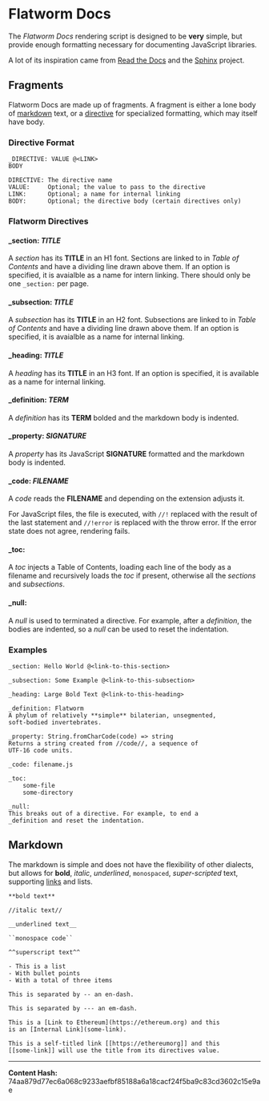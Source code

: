 
Flatworm Docs
=============


The *Flatworm Docs* rendering script is designed to be **very**
simple, but provide enough formatting necessary for documenting
JavaScript libraries.

A lot of its inspiration came from [Read the Docs](https://github.com/readthedocs/sphinx_rtd_theme) and
the [Sphinx](https://www.sphinx-doc.org/) project.


Fragments
---------


Flatworm Docs are made up of fragments. A fragment is either a lone
body of [markdown](./) text, or a
[directive](./) for specialized formatting, which may
itself have body.


### Directive Format



```
_DIRECTIVE: VALUE @<LINK>
BODY

DIRECTIVE: The directive name
VALUE:     Optional; the value to pass to the directive
LINK:      Optional; a name for internal linking
BODY:      Optional; the directive body (certain directives only)
```



### Flatworm Directives



#### **_section:** *TITLE*

A *section* has its **TITLE** in an H1 font. Sections are linked
to in *Table of Contents* and have a dividing line drawn above
them. If an option is specified, it is avaialble as a name for
intern linking. There should only be one `_section:` per page.




#### **_subsection:** *TITLE*

A *subsection* has its **TITLE** in an H2 font. Subsections are linked
to in *Table of Contents* and have a dividing line drawn above
them. If an option is specified, it is avaialble as a name for
internal linking.




#### **_heading:** *TITLE*

A *heading* has its **TITLE** in an H3 font. If an option is specified,
it is available as a name for internal linking.




#### **_definition:** *TERM*

A *definition* has its **TERM** bolded and the markdown body is
indented.




#### **_property:** *SIGNATURE*

A *property* has its JavaScript **SIGNATURE** formatted and the
markdown body is indented.




#### **_code:** *FILENAME*

A *code* reads the **FILENAME** and depending on the extension
adjusts it.

For JavaScript files, the file is executed, with `//!` replaced
with the result of the last statement and `//!error` is replaced
with the throw error. If the error state does not agree, rendering
fails.




#### **_toc:**

A *toc* injects a Table of Contents, loading each line of the
body as a filename and recursively loads the *toc* if present,
otherwise all the *sections* and *subsections*.




#### **_null:**

A *null* is used to terminated a directive. For example, after
a *definition*, the bodies are indented, so a *null* can be
used to reset the indentation.




### Examples



```
_section: Hello World @<link-to-this-section>

_subsection: Some Example @<link-to-this-subsection>

_heading: Large Bold Text @<link-to-this-heading>

_definition: Flatworm
A phylum of relatively **simple** bilaterian, unsegmented,
soft-bodied invertebrates.

_property: String.fromCharCode(code) => string
Returns a string created from //code//, a sequence of
UTF-16 code units.

_code: filename.js

_toc:
    some-file
    some-directory

_null:
This breaks out of a directive. For example, to end a
_definition and reset the indentation.
```



Markdown
--------


The markdown is simple and does not have the flexibility of
other dialects, but allows for **bold**, *italic*,
*underlined*, `monospaced`, *super-scripted* text,
supporting [links](./) and lists.


```
**bold text**

//italic text//

__underlined text__

``monospace code``

^^superscript text^^

- This is a list
- With bullet points
- With a total of three items

This is separated by -- an en-dash.

This is separated by --- an em-dash.

This is a [Link to Ethereum](https://ethereum.org) and this
is an [Internal Link](some-link).

This is a self-titled link [[https://ethereumorg]] and this
[[some-link]] will use the title from its directives value.
```




-----
**Content Hash:** 74aa879d77ec6a068c9233aefbf85188a6a18cacf24f5ba9c83cd3602c15e9ae